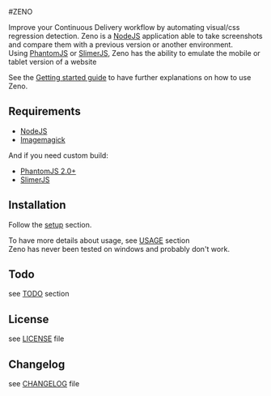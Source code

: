 #ZENO

Improve your Continuous Delivery workflow by automating visual/css regression detection.
Zeno is a [NodeJS](http://nodejs.org) application able to take screenshots and compare them with a previous version or another environment.<br>
Using [PhantomJS](http://phantomjs.org/) or [SlimerJS](http://slimerjs.org/), Zeno has the ability to emulate the mobile or tablet version of a website

See the [Getting started guide](https://github.com/lesfurets/zeno-pixel/blob/master/docs/getting-started.md) to have further explanations on how to use Zeno.

## Requirements

* [NodeJS](http://nodejs.org)
* [Imagemagick](http://www.imagemagick.org/)

And if you need custom build:
* [PhantomJS 2.0+](http://phantomjs.org/)
* [SlimerJS](http://slimerjs.org/)

## Installation

Follow the [setup](https://github.com/lesfurets/zeno-pixel/blob/master/docs/getting-started.md#setup) section.

To have more details about usage, see [USAGE](https://github.com/lesfurets/zeno-pixel/blob/master/docs/getting-started.md#usage) section<br>
Zeno has never been tested on windows and probably don't work.

## Todo

see [TODO](https://github.com/lesfurets/zeno-pixel/blob/master/docs/getting-started.md#todo) section

## License

see [LICENSE](https://github.com/lesfurets/zeno-pixel/blob/master/LICENSE) file

## Changelog

see [CHANGELOG](https://github.com/lesfurets/zeno-pixel/blob/master/CHANGELOG.md) file
